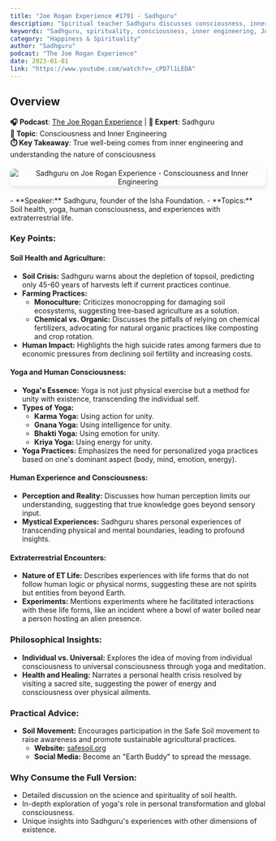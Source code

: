 ```yaml
---
title: "Joe Rogan Experience #1791 - Sadhguru"
description: "Spiritual teacher Sadhguru discusses consciousness, inner engineering, and practical approaches to achieving inner peace and well-being in modern life."
keywords: "Sadhguru, spirituality, consciousness, inner engineering, Joe Rogan, meditation, well-being, spiritual growth"
category: "Happiness & Spirituality"
author: "Sadhguru"
podcast: "The Joe Rogan Experience"
date: 2023-01-01
link: "https://www.youtube.com/watch?v=_cPD7l1LEDA"
---
```


## Overview

**🎧 Podcast**: [The Joe Rogan Experience](https://open.spotify.com/show/4rOoJ6Egrf8K2IrywzwOMk) | **📖 Expert**: Sadhguru  
**🎯 Topic**: Consciousness and Inner Engineering  
**⏱️ Key Takeaway**: True well-being comes from inner engineering and understanding the nature of consciousness

<div style="text-align: center; margin: 20px 0;">
  <img src="https://img.youtube.com/vi/_cPD7l1LEDA/maxresdefault.jpg" alt="Sadhguru on Joe Rogan Experience - Consciousness and Inner Engineering" style="max-width: 100%; border-radius: 8px; box-shadow: 0 4px 8px rgba(0,0,0,0.1);">
</div>
- **Speaker:** Sadhguru, founder of the Isha Foundation.
- **Topics:** Soil health, yoga, human consciousness, and experiences with extraterrestrial life.

### **Key Points:**

#### **Soil Health and Agriculture:**
- **Soil Crisis:** Sadhguru warns about the depletion of topsoil, predicting only 45-60 years of harvests left if current practices continue.
- **Farming Practices:**
  - **Monoculture:** Criticizes monocropping for damaging soil ecosystems, suggesting tree-based agriculture as a solution.
  - **Chemical vs. Organic:** Discusses the pitfalls of relying on chemical fertilizers, advocating for natural organic practices like composting and crop rotation.
- **Human Impact:** Highlights the high suicide rates among farmers due to economic pressures from declining soil fertility and increasing costs.

#### **Yoga and Human Consciousness:**
- **Yoga's Essence:** Yoga is not just physical exercise but a method for unity with existence, transcending the individual self.
- **Types of Yoga:**
  - **Karma Yoga:** Using action for unity.
  - **Gnana Yoga:** Using intelligence for unity.
  - **Bhakti Yoga:** Using emotion for unity.
  - **Kriya Yoga:** Using energy for unity.
- **Yoga Practices:** Emphasizes the need for personalized yoga practices based on one's dominant aspect (body, mind, emotion, energy).

#### **Human Experience and Consciousness:**
- **Perception and Reality:** Discusses how human perception limits our understanding, suggesting that true knowledge goes beyond sensory input.
- **Mystical Experiences:** Sadhguru shares personal experiences of transcending physical and mental boundaries, leading to profound insights.

#### **Extraterrestrial Encounters:**
- **Nature of ET Life:** Describes experiences with life forms that do not follow human logic or physical norms, suggesting these are not spirits but entities from beyond Earth.
- **Experiments:** Mentions experiments where he facilitated interactions with these life forms, like an incident where a bowl of water boiled near a person hosting an alien presence.

### **Philosophical Insights:**
- **Individual vs. Universal:** Explores the idea of moving from individual consciousness to universal consciousness through yoga and meditation.
- **Health and Healing:** Narrates a personal health crisis resolved by visiting a sacred site, suggesting the power of energy and consciousness over physical ailments.

### **Practical Advice:**
- **Soil Movement:** Encourages participation in the Safe Soil movement to raise awareness and promote sustainable agricultural practices.
  - **Website:** [safesoil.org](https://safesoil.org)
  - **Social Media:** Become an "Earth Buddy" to spread the message.

### **Why Consume the Full Version:**
- Detailed discussion on the science and spirituality of soil health.
- In-depth exploration of yoga's role in personal transformation and global consciousness.
- Unique insights into Sadhguru's experiences with other dimensions of existence.
